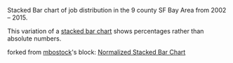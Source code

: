 Stacked Bar chart of job distribution in the 9 county SF Bay Area from 2002 – 2015.

This variation of a [stacked bar chart](/mbostock/3886208) shows percentages rather than absolute numbers.


forked from <a href='http://bl.ocks.org/mbostock/'>mbostock</a>'s block: <a href='http://bl.ocks.org/mbostock/3886394'>Normalized Stacked Bar Chart</a>